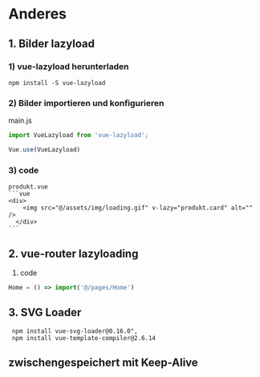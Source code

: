 # Anderes

## 1. Bilder lazyload
### 1) vue-lazyload herunterladen
```
npm install -S vue-lazyload
```

### 2) Bilder importieren und konfigurieren

main.js

```js
import VueLazyload from 'vue-lazyload';

Vue.use(VueLazyload)
```


### 3) code
    produkt.vue
    ```vue
    <div>
        <img src="@/assets/img/loading.gif" v-lazy="produkt.card" alt="" />
      </div>
    ```


## 2. vue-router lazyloading

1. code
```js
Home = () => import('@/pages/Home')
```

## 3. SVG Loader
```vue
 npm install vue-svg-loader@0.16.0",
 npm install vue-template-compiler@2.6.14
```

## zwischengespeichert mit Keep-Alive
```vue

```

 

 

 

 

 


 